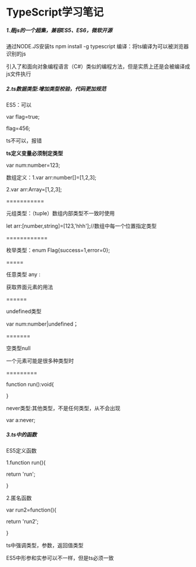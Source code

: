 # TypeScript学习笔记

##### 1.是js的一个超集，兼容ES5、ES6，微软开源

通过NODE.JS安装ts npm install -g typescript    编译：将ts编译为可以被浏览器识别的js

引入了和面向对象编程语言（C#）类似的编程方法，但是实质上还是会被编译成js文件执行

##### 2.ts数据类型:增加类型校验，代码更加规范

ES5：可以

var flag=true;

flag=456;

ts不可以，报错

**ts定义变量必须制定类型**

var num:number=123;

数组定义：1.var arr:number[]=[1,2,3];

2.var arr:Array<number>=[1,2,3];

===========

元组类型：（tuple）数组内部类型不一致时使用

let arr:[number,string]=[123,'hhh'];//数组中每一个位置指定类型

============

枚举类型：enum Flag{success=1,error=0};

=====

任意类型 any :

获取界面元素的用法

======

undefined类型

var num:number|undefined；

=======

空类型null

一个元素可能是很多种类型时

=========

function run():void{

}

never类型:其他类型，不是任何类型，从不会出现

var a:never;

##### 3.ts中的函数

ES5定义函数

1.function run(){

return 'run';

}

2.匿名函数

var run2=function(){

return 'run2';

}

ts中强调类型，参数，返回值类型

ES5中形参和实参可以不一样，但是ts必须一致





